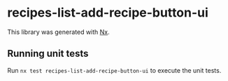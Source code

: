# recipes-list-add-recipe-button-ui

This library was generated with [Nx](https://nx.dev).

## Running unit tests

Run `nx test recipes-list-add-recipe-button-ui` to execute the unit tests.
